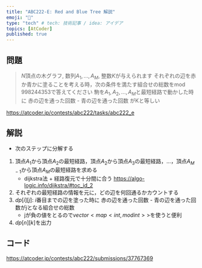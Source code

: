 ```yaml
---
title: "ABC222-E: Red and Blue Tree 解説"
emoji: "🌳"
type: "tech" # tech: 技術記事 / idea: アイデア
topics: [AtCoder]
published: true
---
```


## 問題
> $N$頂点の木グラフ, 数列$A_1, ..., A_M$, 整数$K$が与えられます
> それぞれの辺を赤か青かに塗ることを考える時，次の条件を満たす組合せの総数をmod 998244353で答えてください
>   駒を$A_1, A_2,..., A_M$と最短経路で動かした時に 赤の辺を通った回数 - 青の辺を通った回数 がKと等しい
>
https://atcoder.jp/contests/abc222/tasks/abc222_e

## 解説
- 次のステップに分解する
1. 頂点$A_1$から頂点$A_2$の最短経路，頂点$A_2$から頂点$A_3$の最短経路，...，頂点$A_{M-1}$から頂点$A_M$の最短経路を求める
   - dijkstra法 + 経路復元で十分間に合う
https://algo-logic.info/dijkstra/#toc_id_2
2. それぞれの最短経路の情報を元に，どの辺を何回通るかカウントする
3. $dp[i][j]$: $i$番目までの辺を塗った時に 赤の辺を通った回数 - 青の辺を通った回数が$j$となる組合せの総数
   - jが負の値をとるので$vector<map<int, modint>>$を使うと便利
4. $dp[n][k]$を出力

## コード
https://atcoder.jp/contests/abc222/submissions/37767369
